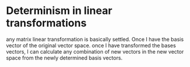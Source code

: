 # Determinism in linear transformations 

any matrix linear transformation is basically settled. Once I have the basis vector of the original vector space. once I have transformed the bases vectors, I can calculate any combination of new vectors in the new vector space from the newly determined basis vectors. 